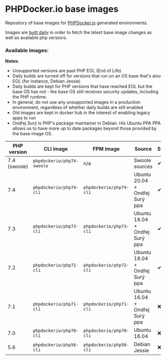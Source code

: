 PHPDocker.io base images
========================

Repository of base images for [PHPDocker.io](http://phpdocker.io) generated environments.

Images are [built daily](https://ci.auronconsulting.co.uk/teams/main/pipelines/phpdocker-base-images) in order to fetch the latest base image changes as well as available php versions.

### Available images:

**Notes:**

* Unsupported versions are past PHP EOL (End of Life)
* Daily builds are turned off for versions that run on an OS base that's also EOL (for instance, Debian Jessie)
* Daily builds are kept for PHP versions that have reached EOL but the base OS has not - the base OS still receives security updates, including the PHP runtime.
* In general, do not use any unsupported images in a production environment, regardless of whether daily builds are still enabled
* Old images are kept in docker hub in the interest of enabling legacy apps to run
* Ondřej Surý is PHP's package maintainer in Debian. His Ubuntu PPA PPA allows us to have more up to date packages beyond those provided by the base image OS.

| PHP version  | CLI image | FPM image | Source | Supported | Daily builds? |
| ------------ | --------- |---------- |------- |----------- |-------------- |
| 7.4 (swoole) | `phpdockerio/php74-swoole` | n/a | Swoole sources | ✔ | ✔ |
| 7.4 | `phpdockerio/php74-cli` | `phpdockerio/php74-cli` | Ubuntu 20.04 + Ondřej Surý ppa | ✔ | ✔ |
| 7.3 | `phpdockerio/php73-cli` | `phpdockerio/php73-cli` | Ubuntu 18.04 + Ondřej Surý ppa | ✔ | ✔ |
| 7.2 | `phpdockerio/php72-cli` | `phpdockerio/php72-cli` | Ubuntu 18.04 + Ondřej Surý ppa | ✔ | ✔ |
| 7.1 | `phpdockerio/php71-cli` | `phpdockerio/php71-cli` | Ubuntu 16.04 + Ondřej Surý ppa | ❌ | ✔ |
| 7.0 | `phpdockerio/php70-cli` | `phpdockerio/php70-cli` | Ubuntu 16.04 | ❌ | ✔ |
| 5.6 | `phpdockerio/php56-cli` | `phpdockerio/php56-cli` | Debian Jessie | ❌ | ❌ |
